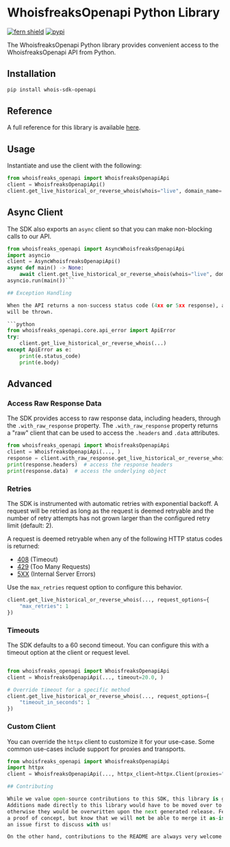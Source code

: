 # WhoisfreaksOpenapi Python Library

[![fern shield](https://img.shields.io/badge/%F0%9F%8C%BF-Built%20with%20Fern-brightgreen)](https://buildwithfern.com?utm_source=github&utm_medium=github&utm_campaign=readme&utm_source=https%3A%2F%2Fgithub.com%2Fqasimleoo%2Fwhois-sdk-openapi)
[![pypi](https://img.shields.io/pypi/v/whois-sdk-openapi)](https://pypi.python.org/pypi/whois-sdk-openapi)

The WhoisfreaksOpenapi Python library provides convenient access to the WhoisfreaksOpenapi API from Python.

## Installation

```sh
pip install whois-sdk-openapi
```

## Reference

A full reference for this library is available [here](./reference.md).

## Usage

Instantiate and use the client with the following:

```python
from whoisfreaks_openapi import WhoisfreaksOpenapiApi
client = WhoisfreaksOpenapiApi()
client.get_live_historical_or_reverse_whois(whois="live", domain_name='whoisfreaks.com', keyword='whois', email='abc@xyz.com', owner='ejaz', company='jfreaks', )
```

## Async Client

The SDK also exports an `async` client so that you can make non-blocking calls to our API.

```python
from whoisfreaks_openapi import AsyncWhoisfreaksOpenapiApi
import asyncio
client = AsyncWhoisfreaksOpenapiApi()
async def main() -> None:
    await client.get_live_historical_or_reverse_whois(whois="live", domain_name='whoisfreaks.com', keyword='whois', email='abc@xyz.com', owner='ejaz', company='jfreaks', )
asyncio.run(main())```

## Exception Handling

When the API returns a non-success status code (4xx or 5xx response), a subclass of the following error
will be thrown.

```python
from whoisfreaks_openapi.core.api_error import ApiError
try:
    client.get_live_historical_or_reverse_whois(...)
except ApiError as e:
    print(e.status_code)
    print(e.body)
```

## Advanced

### Access Raw Response Data

The SDK provides access to raw response data, including headers, through the `.with_raw_response` property.
The `.with_raw_response` property returns a "raw" client that can be used to access the `.headers` and `.data` attributes.

```python
from whoisfreaks_openapi import WhoisfreaksOpenapiApi
client = WhoisfreaksOpenapiApi(..., )
response = client.with_raw_response.get_live_historical_or_reverse_whois(...)
print(response.headers)  # access the response headers
print(response.data)  # access the underlying object
```

### Retries

The SDK is instrumented with automatic retries with exponential backoff. A request will be retried as long
as the request is deemed retryable and the number of retry attempts has not grown larger than the configured
retry limit (default: 2).

A request is deemed retryable when any of the following HTTP status codes is returned:

- [408](https://developer.mozilla.org/en-US/docs/Web/HTTP/Status/408) (Timeout)
- [429](https://developer.mozilla.org/en-US/docs/Web/HTTP/Status/429) (Too Many Requests)
- [5XX](https://developer.mozilla.org/en-US/docs/Web/HTTP/Status/500) (Internal Server Errors)

Use the `max_retries` request option to configure this behavior.

```python
client.get_live_historical_or_reverse_whois(..., request_options={
    "max_retries": 1
})
```

### Timeouts

The SDK defaults to a 60 second timeout. You can configure this with a timeout option at the client or request level.

```python

from whoisfreaks_openapi import WhoisfreaksOpenapiApi
client = WhoisfreaksOpenapiApi(..., timeout=20.0, )

# Override timeout for a specific method
client.get_live_historical_or_reverse_whois(..., request_options={
    "timeout_in_seconds": 1
})
```

### Custom Client

You can override the `httpx` client to customize it for your use-case. Some common use-cases include support for proxies
and transports.

```python
from whoisfreaks_openapi import WhoisfreaksOpenapiApi
import httpx
client = WhoisfreaksOpenapiApi(..., httpx_client=httpx.Client(proxies="http://my.test.proxy.example.com", transport=httpx.HTTPTransport(local_address="0.0.0.0"), ))```

## Contributing

While we value open-source contributions to this SDK, this library is generated programmatically.
Additions made directly to this library would have to be moved over to our generation code,
otherwise they would be overwritten upon the next generated release. Feel free to open a PR as
a proof of concept, but know that we will not be able to merge it as-is. We suggest opening
an issue first to discuss with us!

On the other hand, contributions to the README are always very welcome!
